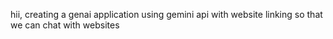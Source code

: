 hii,
creating a genai application using gemini api with website linking so that we can chat with websites
